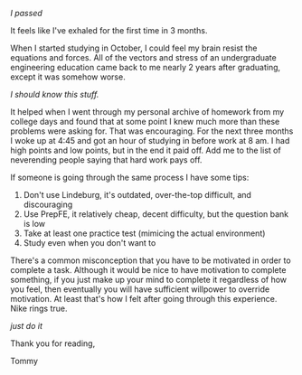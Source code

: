 _I passed_

It feels like I've exhaled for the first time in 3 months. 

When I started studying in October, I could feel my brain resist the equations and forces. All of the vectors and stress of an undergraduate engineering education came back to me nearly 2 years after graduating, except it was somehow worse.

_I should know this stuff._

It helped when I went through my personal archive of homework from my college days and found that at some point I knew much more than these problems were asking for. That was encouraging. For the next three months I woke up at 4:45 and got an hour of studying in before work at 8 am. I had high points and low points, but in the end it paid off. Add me to the list of neverending people saying that hard work pays off. 

If someone is going through the same process I have some tips:

1. Don't use Lindeburg, it's outdated, over-the-top difficult, and discouraging
2. Use PrepFE, it relatively cheap, decent difficulty, but the question bank is low
3. Take at least one practice test (mimicing the actual environment)
4. Study even when you don't want to

There's a common misconception that you have to be motivated in order to complete a task. Although it would be nice to have motivation to complete something, if you just make up your mind to complete it regardless of how you feel, then eventually you will have sufficient willpower to override motivation. At least that's how I felt after going through this experience. Nike rings true.

_just do it_

Thank you for reading,

Tommy 
